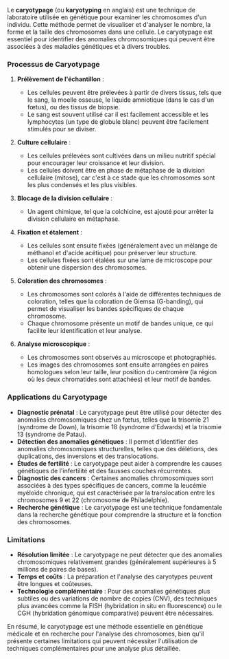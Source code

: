 Le **caryotypage** (ou **karyotyping** en anglais) est une technique de laboratoire utilisée en génétique pour examiner les chromosomes d'un individu. Cette méthode permet de visualiser et d'analyser le nombre, la forme et la taille des chromosomes dans une cellule. Le caryotypage est essentiel pour identifier des anomalies chromosomiques qui peuvent être associées à des maladies génétiques et à divers troubles.

### Processus de Caryotypage

1. **Prélèvement de l'échantillon** : 
    - Les cellules peuvent être prélevées à partir de divers tissus, tels que le sang, la moelle osseuse, le liquide amniotique (dans le cas d'un fœtus), ou des tissus de biopsie.
    - Le sang est souvent utilisé car il est facilement accessible et les lymphocytes (un type de globule blanc) peuvent être facilement stimulés pour se diviser.

2. **Culture cellulaire** :
    - Les cellules prélevées sont cultivées dans un milieu nutritif spécial pour encourager leur croissance et leur division.
    - Les cellules doivent être en phase de métaphase de la division cellulaire (mitose), car c'est à ce stade que les chromosomes sont les plus condensés et les plus visibles.

3. **Blocage de la division cellulaire** :
    - Un agent chimique, tel que la colchicine, est ajouté pour arrêter la division cellulaire en métaphase.

4. **Fixation et étalement** :
    - Les cellules sont ensuite fixées (généralement avec un mélange de méthanol et d'acide acétique) pour préserver leur structure.
    - Les cellules fixées sont étalées sur une lame de microscope pour obtenir une dispersion des chromosomes.

5. **Coloration des chromosomes** :
    - Les chromosomes sont colorés à l'aide de différentes techniques de coloration, telles que la coloration de Giemsa (G-banding), qui permet de visualiser les bandes spécifiques de chaque chromosome.
    - Chaque chromosome présente un motif de bandes unique, ce qui facilite leur identification et leur analyse.

6. **Analyse microscopique** :
    - Les chromosomes sont observés au microscope et photographiés.
    - Les images des chromosomes sont ensuite arrangées en paires homologues selon leur taille, leur position du centromère (la région où les deux chromatides sont attachées) et leur motif de bandes.

### Applications du Caryotypage

- **Diagnostic prénatal** : Le caryotypage peut être utilisé pour détecter des anomalies chromosomiques chez un fœtus, telles que la trisomie 21 (syndrome de Down), la trisomie 18 (syndrome d'Edwards) et la trisomie 13 (syndrome de Patau).
- **Détection des anomalies génétiques** : Il permet d'identifier des anomalies chromosomiques structurelles, telles que des délétions, des duplications, des inversions et des translocations.
- **Études de fertilité** : Le caryotypage peut aider à comprendre les causes génétiques de l'infertilité et des fausses couches récurrentes.
- **Diagnostic des cancers** : Certaines anomalies chromosomiques sont associées à des types spécifiques de cancers, comme la leucémie myéloïde chronique, qui est caractérisée par la translocation entre les chromosomes 9 et 22 (chromosome de Philadelphie).
- **Recherche génétique** : Le caryotypage est une technique fondamentale dans la recherche génétique pour comprendre la structure et la fonction des chromosomes.

### Limitations

- **Résolution limitée** : Le caryotypage ne peut détecter que des anomalies chromosomiques relativement grandes (généralement supérieures à 5 millions de paires de bases).
- **Temps et coûts** : La préparation et l'analyse des caryotypes peuvent être longues et coûteuses.
- **Technologie complémentaire** : Pour des anomalies génétiques plus subtiles ou des variations de nombre de copies (CNV), des techniques plus avancées comme la FISH (hybridation in situ en fluorescence) ou le CGH (hybridation génomique comparative) peuvent être nécessaires.

En résumé, le caryotypage est une méthode essentielle en génétique médicale et en recherche pour l'analyse des chromosomes, bien qu'il présente certaines limitations qui peuvent nécessiter l'utilisation de techniques complémentaires pour une analyse plus détaillée.